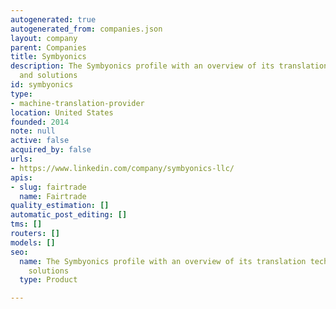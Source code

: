 ```yaml
---
autogenerated: true
autogenerated_from: companies.json
layout: company
parent: Companies
title: Symbyonics
description: The Symbyonics profile with an overview of its translation technologies
  and solutions
id: symbyonics
type:
- machine-translation-provider
location: United States
founded: 2014
note: null
active: false
acquired_by: false
urls:
- https://www.linkedin.com/company/symbyonics-llc/
apis:
- slug: fairtrade
  name: Fairtrade
quality_estimation: []
automatic_post_editing: []
tms: []
routers: []
models: []
seo:
  name: The Symbyonics profile with an overview of its translation technologies and
    solutions
  type: Product

---
```



